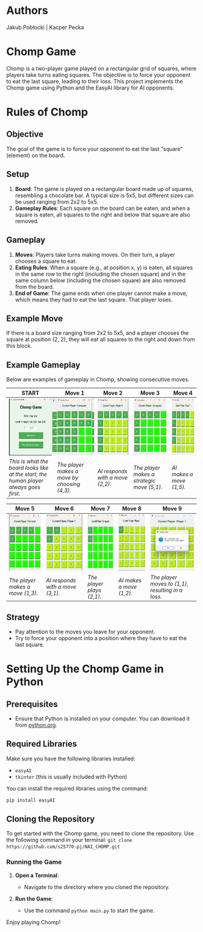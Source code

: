 # Authors 
Jakub Pobłocki |  Kacper Pecka
# Chomp Game

Chomp is a two-player game played on a rectangular grid of squares, where players take turns eating squares. The objective is to force your opponent to eat the last square, leading to their loss. This project implements the Chomp game using Python and the EasyAI library for AI opponents.

# Rules of Chomp

## Objective
The goal of the game is to force your opponent to eat the last "square" (element) on the board.

## Setup
1. **Board**: The game is played on a rectangular board made up of squares, resembling a chocolate bar. A typical size is 5x5, but different sizes can be used ranging from 2x2 to 5x5.
2. **Gameplay Rules**: Each square on the board can be eaten, and when a square is eaten, all squares to the right and below that square are also removed.

## Gameplay
1. **Moves**: Players take turns making moves. On their turn, a player chooses a square to eat.
2. **Eating Rules**: When a square (e.g., at position x, y) is eaten, all squares in the same row to the right (including the chosen square) and in the same column below (including the chosen square) are also removed from the board.
3. **End of Game**: The game ends when one player cannot make a move, which means they had to eat the last square. That player loses.

## Example Move
If there is a board size ranging from 2x2 to 5x5, and a player chooses the square at position (2, 2), they will eat all squares to the right and down from this block.

## Example Gameplay

Below are examples of gameplay in Chomp, showing consecutive moves.

| START | Move 1 | Move 2 | Move 3 | Move 4 |
|--------|--------|--------|--------|--------|
| <div style="text-align: center;display:flex;justify-content: space-around;"><img src="image/start_game.png" alt="Play 1" width="150" height="150"/><img src="image/play_1.png" alt="Play 1" width="150" height="150"/></div> | <div style="text-align: center;"><img src="image/play_2.png" alt="Play 2" width="150" height="150"/></div> | <div style="text-align: center;"><img src="image/play_3.png" alt="Play 3" width="150" height="150"/></div> | <div style="text-align: center;"><img src="image/play_3_1.png" alt="Play 4" width="150" height="150"/></div> | <div style="text-align: center;"><img src="image/play_4.png" alt="Play 5" width="150" height="150"/></div> |
| *This is what the board looks like at the start; the human player always goes first.* | *The player makes a move by choosing (4,3).* | *AI responds with a move (2,2).* | *The player makes a strategic move (5,1).* | *AI makes a move (1,5).* |

| Move 5 | Move 6 | Move 7 | Move 8 | Move 9 |
|--------|--------|--------|--------|--------|
| <div style="text-align: center;"><img src="image/play_5.png" alt="Play 6" width="150" height="150"/></div> | <div style="text-align: center;"><img src="image/play_6.png" alt="Play 7" width="150" height="150"/></div> | <div style="text-align: center;"><img src="image/play_7.png" alt="Play 8" width="150" height="150"/></div> | <div style="text-align: center;"><img src="image/play_8.png" alt="Play 9" width="150" height="150"/></div> | <div style="text-align: center;"><img src="image/play_9.png" alt="Play 10" width="150" height="150"/></div> |
| *The player makes a move (1,3).* | *AI responds with a move (3,1).* | *The player plays (2,1).* | *AI makes a move (1,2).* | *The player moves to (1,1), resulting in a loss.* |

## Strategy
- Pay attention to the moves you leave for your opponent.
- Try to force your opponent into a position where they have to eat the last square.

# Setting Up the Chomp Game in Python

## Prerequisites
- Ensure that Python is installed on your computer. You can download it from [python.org](https://www.python.org/downloads/).

## Required Libraries
Make sure you have the following libraries installed:

- `easyAI`
- `tkinter` (this is usually included with Python)

You can install the required libraries using the command:

```bash
pip install easyAI
```

## Cloning the Repository
To get started with the Chomp game, you need to clone the repository. Use the following command in your terminal:
```git clone https://github.com/s25770-pj/NAI_CHOMP.git```

### Running the Game
1. **Open a Terminal**:
   - Navigate to the directory where you cloned the repository.

2. **Run the Game**:
   - Use the command `python main.py` to start the game.

Enjoy playing Chomp!